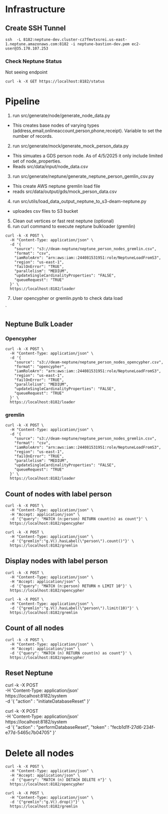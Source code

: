 # Infrastructure
## Create SSH Tunnel

```
ssh  -L 8182:neptune-dev.cluster-cz7fmvtxsrei.us-east-1.neptune.amazonaws.com:8182 -i neptune-bastion-dev.pem ec2-user@35.170.107.253

```
### Check Neptune Status
Not seeing endpoint

```
curl -k -X GET https://localhost:8182/status
```

# Pipeline
1. run src/generate/node/generate_node_data.py
 - This creates base nodes of varying types (address,email,onlineaccount,person,phone,receipt).  Variable to set the number of records. 
2. run src/generate/mock/generate_mock_person_data.py
  - This simuates a GDS person node. As of 4/5/2025 it only include limited set of node_properties.  
  - Reads src/data/input/node_data.csv
3. run src/generate/neptune/generate_neptune_person_gemlin_csv.py
  - This create AWS neptune gremlin load file
  - reads src/data/output/gds/mock_person_data.csv
4. run src/utils/load_data_output_neptune_to_s3-deam-neptune.py
  - uploades csv files to S3 bucket
5. Clean out vertices or fast rest neptune (optional)
6. run curl command to execute neptune bulkloader (gremlin)
```
curl -k -X POST \
  -H "Content-Type: application/json" \
  -d '{
    "source": "s3://deam-neptune/neptune_person_nodes_gremlin.csv",
    "format": "csv",
    "iamRoleArn": "arn:aws:iam::244081531951:role/NeptuneLoadFromS3",
    "region": "us-east-1",
    "failOnError": "TRUE",
    "parallelism": "MEDIUM",
    "updateSingleCardinalityProperties": "FALSE",
    "queueRequest": "TRUE"
  }' \
  https://localhost:8182/loader
```
7. User opencypher or gremlin.pynb to check data load



`
## Neptune Bulk Loader
### Opencypher
```
curl -k -X POST \
  -H "Content-Type: application/json" \
  -d '{
    "source": "s3://deam-neptune/neptune_person_nodes_opencypher.csv",
    "format": "opencypher",
    "iamRoleArn": "arn:aws:iam::244081531951:role/NeptuneLoadFromS3",
    "region": "us-east-1",
    "failOnError": "TRUE",
    "parallelism": "MEDIUM",
    "updateSingleCardinalityProperties": "FALSE",
    "queueRequest": "TRUE"
  }' \
  https://localhost:8182/loader
```
### gremlin
```
curl -k -X POST \
  -H "Content-Type: application/json" \
  -d '{
    "source": "s3://deam-neptune/neptune_person_nodes_gremlin.csv",
    "format": "csv",
    "iamRoleArn": "arn:aws:iam::244081531951:role/NeptuneLoadFromS3",
    "region": "us-east-1",
    "failOnError": "TRUE",
    "parallelism": "MEDIUM",
    "updateSingleCardinalityProperties": "FALSE",
    "queueRequest": "TRUE"
  }' \
  https://localhost:8182/loader
```

## Count of nodes with label person
```
curl -k -X POST \
  -H "Content-Type: application/json" \
  -H "Accept: application/json" \
  -d '{"query": "MATCH (n:person) RETURN count(n) as count"}' \
  https://localhost:8182/opencypher

curl -k -X POST \
  -H "Content-Type: application/json" \
  -d '{"gremlin":"g.V().hasLabel(\"person\").count()"}' \
  https://localhost:8182/gremlin
```

## Display nodes with label person
```
curl -k -X POST \
  -H "Content-Type: application/json" \
  -H "Accept: application/json" \
  -d '{"query": "MATCH (n:person) RETURN n LIMIT 10"}' \
  https://localhost:8182/opencypher

curl -k -X POST \
  -H "Content-Type: application/json" \
  -d '{"gremlin":"g.V().hasLabel(\"person\").limit(10)"}' \
  https://localhost:8182/gremlin
```

## Count of all nodes
```
curl -k -X POST \
  -H "Content-Type: application/json" \
  -H "Accept: application/json" \
  -d '{"query": "MATCH (n) RETURN count(n) as count"}' \
  https://localhost:8182/opencypher
```

## Reset Neptune
curl -k -X POST \
  -H 'Content-Type: application/json' \
      https://localhost:8182/system \
  -d '{ "action" : "initiateDatabaseReset" }'

curl -k -X POST \
  -H 'Content-Type: application/json' \
      https://localhost:8182/system \
  -d '{
        "action" : "performDatabaseReset",
        "token" : "fecb1d1f-27d6-234f-e77d-5465c7b04705"
      }'

#  Delete all nodes
```
curl -k -X POST \
  -H "Content-Type: application/json" \
  -H "Accept: application/json" \
  -d '{"query": "MATCH (n) DETACH DELETE n"}' \
  https://localhost:8182/opencypher

curl -k -X POST \
  -H "Content-Type: application/json" \
  -d '{"gremlin":"g.V().drop()"}' \
  https://localhost:8182/gremlin
```